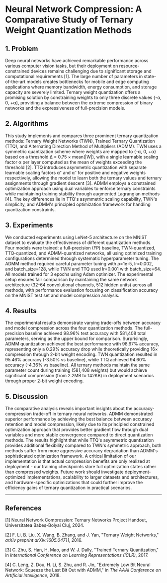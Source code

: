 # Neural Network Compression: A Comparative Study of Ternary Weight Quantization Methods

## 1. Problem

Deep neural networks have achieved remarkable performance across various computer vision tasks, but their deployment on resource-constrained devices remains challenging due to significant storage and computational requirements [1]. The large number of parameters in state-of-the-art models creates bottlenecks for mobile and edge computing applications where memory bandwidth, energy consumption, and storage capacity are severely limited. Ternary weight quantization offers a promising solution by constraining weights to only three discrete values {-α, 0, +α}, providing a balance between the extreme compression of binary networks and the expressiveness of full-precision models.

## 2. Algorithms

This study implements and compares three prominent ternary quantization methods: Ternary Weight Networks (TWN), Trained Ternary Quantization (TTQ), and Alternating Direction Method of Multipliers (ADMM). TWN uses a symmetric quantization scheme where weights are mapped to {-α, 0, +α} based on a threshold Δ = 0.75 × mean(|W|), with a single learnable scaling factor α per layer computed as the mean of weights exceeding the threshold [2]. TTQ introduces asymmetric quantization with separate learnable scaling factors α⁺ and α⁻ for positive and negative weights respectively, allowing the model to learn both the ternary values and ternary assignments through gradient descent [3]. ADMM employs a constrained optimization approach using dual variables to enforce ternary constraints while maintaining training stability through augmented Lagrangian methods [4]. The key differences lie in TTQ's asymmetric scaling capability, TWN's simplicity, and ADMM's principled optimization framework for handling quantization constraints.

## 3. Experiments

We conducted experiments using LeNet-5 architecture on the MNIST dataset to evaluate the effectiveness of different quantization methods. Four models were trained: a full-precision (FP) baseline, TWN-quantized, TTQ-quantized, and ADMM-quantized networks, all using optimized training configurations determined through systematic hyperparameter tuning. The ADMM method required careful parameter tuning with ρ=1e-5, lr=0.002, and batch_size=128, while TWN and TTQ used lr=0.001 with batch_size=64. All models trained for 3 epochs using Adam optimizer. The experimental setup ensures fair comparison by maintaining the same network architecture (32-64 convolutional channels, 512 hidden units) across all methods, with performance evaluation focusing on classification accuracy on the MNIST test set and model compression analysis.

## 4. Results

The experimental results demonstrate varying trade-offs between accuracy and model compression across the four quantization methods. The full-precision baseline achieved 98.96% test accuracy with 581,408 total parameters, serving as the upper bound for comparison. Surprisingly, ADMM quantization achieved the best performance with 98.67% accuracy, representing only a 0.29% accuracy drop while theoretically providing 16× compression through 2-bit weight encoding. TWN quantization resulted in 95.46% accuracy (-3.50% vs baseline), while TTQ achieved 94.60% accuracy (-4.36% vs baseline). All ternary methods maintain the same parameter count during training (581,408 weights) but would achieve significant compression (from 2.2MB to 142KB) in deployment scenarios through proper 2-bit weight encoding.

## 5. Discussion

The comparative analysis reveals important insights about the accuracy-compression trade-off in ternary neural networks. ADMM demonstrated superior performance by achieving the best balance between accuracy retention and model compression, likely due to its principled constrained optimization approach that provides better gradient flow through dual variables and more stable convergence compared to direct quantization methods. The results highlight that while TTQ's asymmetric quantization provides additional flexibility compared to TWN's symmetric approach, both methods suffer from more aggressive accuracy degradation than ADMM's sophisticated optimization framework. A critical limitation of our implementation is that actual compression benefits are only realized at deployment - our training checkpoints store full optimization states rather than compressed weights. Future work should investigate deployment-optimized implementations, scalability to larger datasets and architectures, and hardware-specific optimizations that could further improve the efficiency gains of ternary quantization in practical scenarios.

---

## References

[1] Neural Network Compression: Ternary Networks Project Handout, Universitatea Babeș-Bolyai Cluj, 2024.

[2] F. Li, B. Liu, X. Wang, B. Zhang, and J. Yan, "Ternary Weight Networks," *arXiv preprint arXiv:1605.04711*, 2016.

[3] C. Zhu, S. Han, H. Mao, and W. J. Dally, "Trained Ternary Quantization," in *International Conference on Learning Representations (ICLR)*, 2017.

[4] C. Leng, Z. Dou, H. Li, S. Zhu, and R. Jin, "Extremely Low Bit Neural Network: Squeeze the Last Bit Out with ADMM," in *The AAAI Conference on Artificial Intelligence*, 2018. 